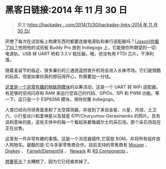 # 黑客日链接:2014 年 11 月 30 日

> 原文:[https://hackaday . com/2014/11/30/hackaday-links-2014 年 11 月 30 日/](https://hackaday.com/2014/11/30/hackaday-links-november-30-2014/)

厌倦了每次在试验板上构建东西时都要连接电源轨和串行适配器吗？[[Jason]你看了吗？](https://www.indiegogo.com/projects/breadboard-buddy-pro)他把他的试验板 Buddy Pro 放到 Indiegogo 上，它能做你所期望的一切:电源轨、USB 转 UART 桥和 3.3 V 稳压器。哦，他没有用 FTDI 芯片。干净利落。

随着圣诞节的临近，很多廉价的三通道遥控直升机将会进入长袜市场。它们是很酷的玩具，但是如果你真的想玩得开心，你需要加一分钱。

[这里是一个非常有趣的物联网模块](https://www.indiegogo.com/projects/dwa8-open-source-fingertip-sized-wifi-iot-module)的众筹活动。这是一个 UART 转 WiFi 适配器，有足够的空闲闪存和 RAM 来运行您自己的代码、GPIOs、SPI 和 PWM 功能。等一下。这只是一个 ESP8266 模块。保持优雅 Indiegogo。

人类已经向月球表面发射了太空探测器，并收到了来自金星、火星、月球、土卫六、小行星丝川和爱神星以及彗星 67P/Churyumov-Gerasimenko 的照片。具有讽刺意味的是，这些天体中的每一个看起来都像威尔士的采石场。那个采石场现在正在出售。

这里有一件非常有趣的事情。这是一个浏览器插件,它获取 BOM，并将所有组件放入购物车。最酷的是:它与多家零售商合作。目前支持的零售商有 [Mouser](http://www.mouser.com/) 、 [Digikey](http://www.digikey.com/) 、 [Farnell/Element14](http://www.farnell.com/) 、 [Newark](http://www.newark.com/) 和 [RS Components](http://uk.rs-online.com/web/) 。

[想要死光](http://www.gumtree.com.au/s-ad/hackney/collectables/simon-hackett-s-internode-death-ray-free-to-a-good-home/1063074467)？太糟糕了，因为它已经被卖掉了。